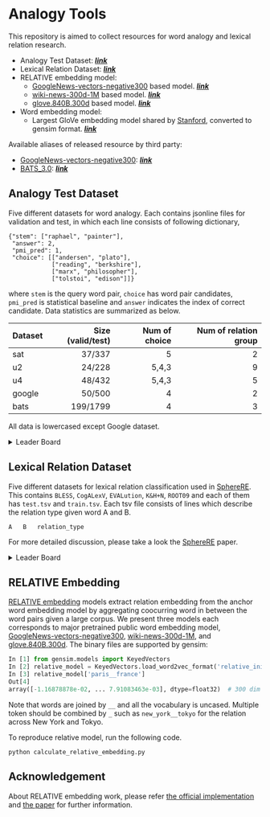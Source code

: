 # Analogy Tools 
This repository is aimed to collect resources for word analogy and lexical relation research.
- Analogy Test Dataset: [***link***](https://github.com/asahi417/AnalogyTools/releases/download/0.0.0/analogy_test_dataset.tar.gz)
- Lexical Relation Dataset: [***link***](https://github.com/asahi417/AnalogyTools/releases/download/0.0.0/lexical_relation_dataset.tar.gz)
- RELATIVE embedding model:
    - [GoogleNews-vectors-negative300](https://drive.google.com/file/d/0B7XkCwpI5KDYNlNUTTlSS21pQmM/edit) based model. [***link***](https://github.com/asahi417/AnalogyTools/releases/download/0.0.0/relative_init.w2v.bin.tar.gz)
    - [wiki-news-300d-1M](https://fasttext.cc/docs/en/english-vectors.html) based model. [***link***](https://github.com/asahi417/AnalogyTools/releases/download/0.0.0/relative_init.fasttext.bin.tar.gz)
    - [glove.840B.300d](https://nlp.stanford.edu/projects/glove/) based model. [***link***](https://github.com/asahi417/AnalogyTools/releases/download/0.0.0/relative_init.glove.bin.tar.gz)
- Word embedding model:
    - Largest GloVe embedding model shared by [Stanford](https://nlp.stanford.edu/projects/glove/), converted to gensim format. [***link***](https://drive.google.com/file/d/1DbLuxwDlTRDbhBroOVgn2_fhVUQAVIqN/view?usp=sharing)

Available aliases of released resource by third party:
- [GoogleNews-vectors-negative300](https://drive.google.com/file/d/0B7XkCwpI5KDYNlNUTTlSS21pQmM/edit): [***link***](https://github.com/asahi417/AnalogyTools/releases/download/0.0.0/GoogleNews-vectors-negative300.bin.gz)
- [BATS_3.0](https://vecto.space/projects/BATS/): [***link***](https://github.com/asahi417/AnalogyTools/releases/download/0.0.0/BATS_3.0.zip)

## Analogy Test Dataset
Five different datasets for word analogy. Each contains jsonline files for validation and test, in which each line consists of following dictionary,
```
{"stem": ["raphael", "painter"],
 "answer": 2,
 "pmi_pred": 1,
 "choice": [["andersen", "plato"],
            ["reading", "berkshire"],
            ["marx", "philosopher"],
            ["tolstoi", "edison"]]}
``` 
where `stem` is the query word pair, `choice` has word pair candidates, `pmi_pred` is statistical baseline
and `answer` indicates the index of correct candidate. Data statistics are summarized as below.

| Dataset | Size (valid/test) | Num of choice | Num of relation group |
|---------|---------:|--------------:|----------------------:|
| sat     | 37/337   | 5             | 2                     |
| u2      | 24/228   | 5,4,3         | 9                     |
| u4      | 48/432   | 5,4,3         | 5                     |
| google  | 50/500   | 4             | 2                     |
| bats    | 199/1799 | 4             | 3                     |

All data is lowercased except Google dataset.

<details><summary> Leader Board</summary>

Here we report baseline with word embedding model. Complete result can be found [here](./results/analogy_test.csv), 
and please refer [our script](analogy_test.py) for more detail experimental setting.

- ***BATS***

| model    | accuracy (val) | accuracy (test) | accuracy (full) |
|----------|----------------|-----------------|-----------------|
| fasttext |         75.88% |          74.21% |          74.37% |
| glove    |         70.85% |          67.32% |          67.67% |
| w2v      |         65.33% |          63.15% |          63.36% |
| PMI      |         35.18% |          42.75% |          41.99% |

- ***Google***

| model    | accuracy (val) | accuracy (test) | accuracy (full) |
|----------|----------------|-----------------|-----------------|
| fasttext |         94.00% |          97.40% |          97.09% |
| glove    |         92.00% |          96.00% |          95.64% |
| w2v      |         92.00% |          93.40% |          93.27% |
| PMI      |         60.00% |          57.40% |          57.64% |

- ***SAT***

| model    | accuracy (val) | accuracy (test) | accuracy (full) |
|----------|----------------|-----------------|-----------------|
| fasttext |         67.57% |          47.77% |          49.73% |
| glove    |         59.46% |          47.77% |          48.93% |
| w2v      |         56.76% |          44.21% |          45.45% |
| PMI      |         24.32% |          23.15% |          23.26% |

- ***U2***

| model    | accuracy (val) | accuracy (test) | accuracy (full) |
|----------|----------------|-----------------|-----------------|
| fasttext |         50.00% |          42.98% |          43.65% |
| glove    |         41.67% |          44.74% |          44.44% |
| w2v      |         37.50% |          41.23% |          40.87% |
| PMI      |         29.17% |          32.89% |          32.54% |

- ***U4***

| model    | accuracy (val) | accuracy (test) | accuracy (full) |
|----------|----------------|-----------------|-----------------|
| fasttext |         47.92% |          37.04% |          38.13% |
| glove    |         52.08% |          35.19% |          36.88% |
| w2v      |         37.50% |          36.57% |          36.67% |
| PMI      |         47.92% |          39.12% |          40.00% |

To get word embedding baseline, 
```shell script
python analogy_test.py
```
When the model suffers out-of-vocabulary error, we use PMI prediction, `pmi_pred` in each entry, to ensure the baseline can
be compared with other methods to cover all the data points.   

</details>


## Lexical Relation Dataset
Five different datasets for lexical relation classification used in [SphereRE](https://www.aclweb.org/anthology/P19-1169/).
This contains `BLESS`, `CogALexV`, `EVALution`, `K&H+N`, `ROOT09` and each of them has `test.tsv` and `train.tsv`.
Each tsv file consists of lines which describe the relation type given word A and B. 
```
A   B   relation_type
```
For more detailed discussion, please take a look the [SphereRE](https://www.aclweb.org/anthology/P19-1169/) paper.

<details><summary>Leader Board</summary>

Here we report baseline with word embedding model. Complete result can be found [here](./results/lexical_relation.csv), 
and please refer [our script](lexical_relation.py) for more detail experimental setting.

- ***BLESS*** 

| model    | accuracy | f1_macro | f1_micro |
|----------|----------|----------|----------|
| fasttext |   92.87% |   92.34% |   92.87% |
| glove    |   93.22% |   92.63% |   93.22% |
| w2v      |   92.30% |   91.84% |   92.30% |

- ***CogALexV***

| model    | accuracy | f1_macro | f1_micro |
|----------|----------|----------|----------|
| fasttext |   78.10% |   52.06% |   78.10% |
| glove    |   79.23% |   52.82% |   79.23% |
| w2v      |   77.37% |   49.10% |   77.37% |

- ***EVALution***

| model    | accuracy | f1_macro | f1_micro |
|----------|----------|----------|----------|
| fasttext |   57.04% |   55.49% |   57.04% |
| glove    |   58.34% |   57.59% |   58.34% |
| w2v      |   56.66% |   55.61% |   56.66% |

- ***K&H+N***

| model    | accuracy | f1_macro | f1_micro |
|----------|----------|----------|----------|
| fasttext |   93.97% |   88.46% |   93.97% |
| glove    |   95.26% |   90.15% |   95.26% |
| w2v      |   90.81% |   84.76% |   90.81% |

- ***ROOT09***

| model    | accuracy | f1_macro | f1_micro |
|----------|----------|----------|----------|
| fasttext |   88.84% |   88.67% |   88.84% |
| glove    |   89.22% |   88.64% |   89.22% |
| w2v      |   87.15% |   86.65% |   87.15% |

To get word embedding baseline, 
```shell script
python lexical_relation.py
```
When the model suffers out-of-vocabulary error in evaluation, we use the most frequent label in training data, to ensure the baseline can
be compared with other methods to cover all the data points.   

</details>
 

## RELATIVE Embedding
[RELATIVE embedding](http://josecamachocollados.com/papers/relative_ijcai2019.pdf) models extract relation embedding from the anchor word embedding model 
by aggregating coocurring word in between the word pairs given a large corpus. We present three models each corresponds to major pretrained public word embedding model,
[GoogleNews-vectors-negative300](https://drive.google.com/file/d/0B7XkCwpI5KDYNlNUTTlSS21pQmM/edit), [wiki-news-300d-1M](https://fasttext.cc/docs/en/english-vectors.html), and [glove.840B.300d](https://nlp.stanford.edu/projects/glove/).
The binary files are supported by gensim:
```python
In [1] from gensim.models import KeyedVectors
In [2] relative_model = KeyedVectors.load_word2vec_format('relative_init.glove.bin', binary=True)
In [3] relative_model['paris__france']
Out[4] 
array([-1.16878878e-02, ... 7.91083463e-03], dtype=float32)  # 300 dim array
```
Note that words are joined by `__` and all the vocabulary is uncased. Multiple token should be combined by `_` such as 
`new_york__tokyo` for the relation across New York and Tokyo.

To reproduce relative model, run the following code.

```shell script
python calculate_relative_embedding.py
```

## Acknowledgement
About RELATIVE embedding work, please refer [the official implementation](https://github.com/pedrada88/relative) and
[the paper](http://josecamachocollados.com/papers/relative_ijcai2019.pdf) for further information.

